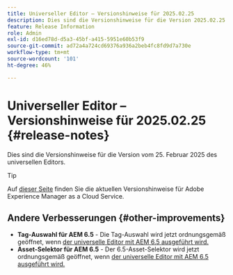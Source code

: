 ```yaml
---
title: Universeller Editor – Versionshinweise für 2025.02.25
description: Dies sind die Versionshinweise für die Version 2025.02.25 des universellen Editors.
feature: Release Information
role: Admin
exl-id: d16ed78d-d5a3-45bf-a415-5951e60b53f9
source-git-commit: ad72a4a724cd69376a936a2beb4fc8fd9d7a730e
workflow-type: tm+mt
source-wordcount: '101'
ht-degree: 46%

---
```



# Universeller Editor – Versionshinweise für 2025.02.25 {#release-notes}

Dies sind die Versionshinweise für die Version vom 25. Februar 2025 des universellen Editors.

>[!TIP]
>
>Auf [dieser Seite](/help/release-notes/release-notes-cloud/release-notes-current.md) finden Sie die aktuellen Versionshinweise für Adobe Experience Manager as a Cloud Service.

## Andere Verbesserungen {#other-improvements}

* **Tag-Auswahl für AEM 6.5** - Die Tag-Auswahl wird jetzt ordnungsgemäß geöffnet, wenn [der universelle Editor mit AEM 6.5 ausgeführt wird.](https://experienceleague.adobe.com/de/docs/experience-manager-65/content/implementing/developing/headless/universal-editor/introduction)
* **Asset-Selektor für AEM 6.5** - Der 6.5-Asset-Selektor wird jetzt ordnungsgemäß geöffnet, wenn [der universelle Editor mit AEM 6.5 ausgeführt wird.](https://experienceleague.adobe.com/de/docs/experience-manager-65/content/implementing/developing/headless/universal-editor/introduction)
